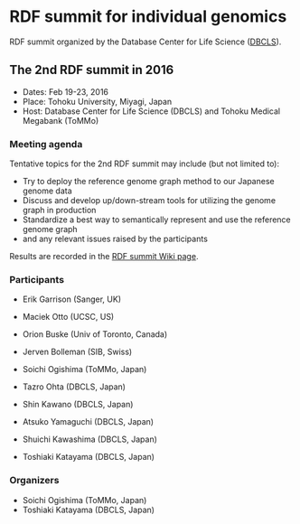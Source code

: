 # RDF summit for individual genomics

RDF summit organized by the Database Center for Life Science ([DBCLS](http://dbcls.rois.ac.jp/)).

## The 2nd RDF summit in 2016

* Dates: Feb 19-23, 2016
* Place: Tohoku University, Miyagi, Japan
* Host: Database Center for Life Science (DBCLS) and Tohoku Medical Megabank (ToMMo)

### Meeting agenda

Tentative topics for the 2nd RDF summit may include (but not limited to):

* Try to deploy the reference genome graph method to our Japanese genome data
* Discuss and develop up/down-stream tools for utilizing the genome graph in production
* Standardize a best way to semantically represent and use the reference genome graph
* and any relevant issues raised by the participants

Results are recorded in the [RDF summit Wiki page](https://github.com/dbcls/rdfsummit2/wiki).

### Participants

* Erik Garrison (Sanger, UK)
* Maciek Otto (UCSC, US)
* Orion Buske (Univ of Toronto, Canada)
* Jerven Bolleman (SIB, Swiss)

* Soichi Ogishima (ToMMo, Japan)
* Tazro Ohta (DBCLS, Japan)
* Shin Kawano (DBCLS, Japan)
* Atsuko Yamaguchi (DBCLS, Japan)
* Shuichi Kawashima (DBCLS, Japan)
* Toshiaki Katayama (DBCLS, Japan)

### Organizers

* Soichi Ogishima (ToMMo, Japan)
* Toshiaki Katayama (DBCLS, Japan)

